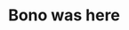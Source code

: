 ---
pid: rs356
title: Bono was here
location_transcription: 5th + Market SE corner
coordinates: "[-75.14880625646, 39.950399056874]"
zipcode: '19103'
gen_neighborhood: Center City
neighborhood: Rittenhouse Square,Avenue of The Arts,Logan Square,Fitler Square
outside_phl: 
age: 
age_range: 
instagram: 
image_file_name: rs_356.jpg
proposal_transcription: |-
  Bono from U2 was interviewed at KYW-TV at 5th + Market March 4, 1981. It was his first American television interview. Perhaps a historic marker could be posted on that corner (where American Museum of Jewish History is now)
  PS I did the interview - Cydney Drue
topic: Person,History,Music
topic_summary: 0, 0, 0, 0
type: Plaque
keywords_other: Bono, U2
credit: 
image_labels: 
twitter: 
facebook: 
permalink: "/monuments/rs356/"
layout: item-page
---